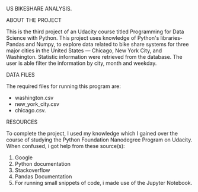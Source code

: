 US BIKESHARE ANALYSIS.

ABOUT THE PROJECT

This is the third project of an Udacity course titled Programming for Data Science with Python. This project uses knowledge of Python's libraries- Pandas and Numpy, to explore data related to bike share systems for three major cities in the United States — Chicago, New York City, and Washington. Statistic information were retrieved from the database. The user is able filter the information by city, month and weekday.


DATA FILES

The required files for running this program are:
* washington.csv
* new_york_city.csv
* chicago.csv.


RESOURCES

To complete the project, I used my knowledge which I gained over the course of studying the Python Foundation Nanodegree Program on Udacity. When confused, i got help from these source(s):

1. Google
2. Python documentation
3. Stackoverflow
4. Pandas Documentation
5. For running small snippets of code, i made use of the Jupyter Notebook.
